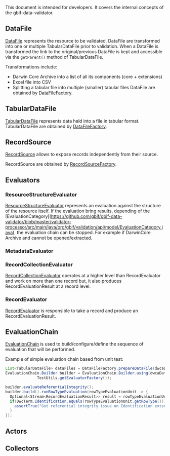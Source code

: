 This document is intended for developers.
It covers the internal concepts of the gbif-data-validator.

## DataFile
[DataFile](https://github.com/gbif/gbif-data-validator/blob/master/validator-processor/src/main/java/org/gbif/validation/api/DataFile.java)
represents the resource to be validated. DataFile are transformed into one or multiple
TabularDataFile prior to validation. When a DataFile is transformed the link to
the original/previous DataFile is kept and accessible via the `getParent()` method of TabularDataFile.

Transformations include:
 * Darwin Core Archive into a list of all its components (core + extensions)
 * Excel file into CSV
 * Splitting a tabular file into multiple (smaller) tabular files
DataFile are obtained by [DataFileFactory](https://github.com/gbif/gbif-data-validator/blob/master/validator-processor/src/main/java/org/gbif/validation/source/DataFileFactory.java).

## TabularDataFile
[TabularDataFile](https://github.com/gbif/gbif-data-validator/blob/master/validator-processor/src/main/java/org/gbif/validation/api/TabularDataFile.java)
represents data held into a file in tabular format.
TabularDataFile are obtained by [DataFileFactory](https://github.com/gbif/gbif-data-validator/blob/master/validator-processor/src/main/java/org/gbif/validation/source/DataFileFactory.java).

## RecordSource
[RecordSource](https://github.com/gbif/gbif-data-validator/blob/master/validator-processor/src/main/java/org/gbif/validation/api/RecordSource.java) allows to expose records independently from their source.

RecordSource are obtained by [RecordSourceFactory](https://github.com/gbif/gbif-data-validator/blob/master/validator-processor/src/main/java/org/gbif/validation/source/RecordSourceFactory.java).

## Evaluators
### ResourceStructureEvaluator
[ResourceStructureEvaluator](https://github.com/gbif/gbif-data-validator/blob/master/validator-processor/src/main/java/org/gbif/validation/api/ResourceStructureEvaluator.java) represents an evaluation against the structure of the resource itself. If the evaluation bring results, depending of the [EvaluationCategory[(https://github.com/gbif/gbif-data-validator/blob/master/validator-processor/src/main/java/org/gbif/validation/api/model/EvaluationCategory.java), the evaluation chain can be stopped. For example if DarwinCore Archive and cannot be opened/extracted.

### MetadataEvaluator


### RecordCollectionEvaluator
[RecordCollectionEvaluator](https://github.com/gbif/gbif-data-validator/blob/master/validator-processor/src/main/java/org/gbif/validation/api/RecordCollectionEvaluator.java) operates at a higher level than RecordEvaluator and work on more than one record but, it also produces RecordEvaluationResult at a record level.
 
### RecordEvaluator
[RecordEvaluator](https://github.com/gbif/gbif-data-validator/blob/master/validator-processor/src/main/java/org/gbif/validation/api/RecordEvaluator.java) is responsible to take a record and produce an RecordEvaluationResult.

## EvaluationChain
[EvaluationChain](https://github.com/gbif/gbif-data-validator/blob/master/validator-processor/src/main/java/org/gbif/validation/processor/EvaluationChain.java) is used to build/configure/define the sequence of evaluation that will be performed.

Example of simple evaluation chain based from unit test:
```java
List<TabularDataFile> dataFiles = DataFileFactory.prepareDataFile(dwcaDataFile);
EvaluationChain.Builder builder = EvaluationChain.Builder.using(dwcaDataFile, dataFiles,
              TestUtils.getEvaluatorFactory());

builder.evaluateReferentialIntegrity();
builder.build().runRowTypeEvaluation(rowTypeEvaluationUnit -> {
  Optional<Stream<RecordEvaluationResult>> result = rowTypeEvaluationUnit.evaluate();
  if(DwcTerm.Identification.equals(rowTypeEvaluationUnit.getRowType())){
    assertTrue("Got referential integrity issue on Identification extensions", result.isPresent());
  }
});
```
## Actors

## Collectors
